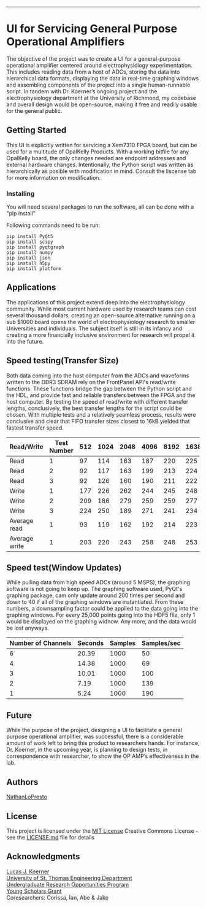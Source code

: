 
***
# UI for Servicing General Purpose Operational Amplifiers

The objective of the project was to create a UI for a general-purpose operational amplifier centered around electrophysiology experimentation. This includes reading data from a host of ADCs, storing the data into hierarchical data formats, displaying the data in real-time graphing windows and assembling components of the project into a single human-runnable script. In tandem with Dr. Koerner’s ongoing project and the electrophysiology department at the University of Richmond, my codebase and overall design would be open-source, making it free and readily usable for the general public.


## Getting Started

This UI is explicitly written for servicing a Xem7310 FPGA board, but can be used for a multitude of OpalKelly Products. With a working bitfile for any OpalKelly board, the only changes needed are endpoint addresses and external hardware changes. Intentionally, the Python script was written as hierarchically as posible with modification in mind. Consult the liscense tab for more information on modification.


### Installing

You will need several packages to run the software, all can be done with a "pip install"

Following commands need to be run:

    pip install PyQt5
    pip install scipy
    pip install pyqtgraph
    pip install numpy
    pip install json
    pip install h5py
    pip install platform


## Applications

The applications of this project extend deep into the electrophysiology community. While most current hardware used by research teams can cost several thousand dollars, creating an open-source alternative running on a sub $1000 board opens the world of electrophysiology research to smaller Universities and individuals. The subject itself is still in its infancy and creating a more financially inclusive environment for research will propel it into the future.


## Speed testing(Transfer Size)

Both data coming into the host computer from the ADCs and waveforms written to the DDR3 SDRAM rely on the FrontPanel API's read/write functions. These functions bridge the gap between the Python script and the HDL, and provide fast and reliable transfers between the FPGA and the host computer. By testing the speed of read/write with different transfer lengths, conclusively, the best transfer lengths for the script could be chosen. With multiple tests and a relatively seamless process, results were conclusive and clear that FIFO transfer sizes closest to 16kB yielded that fastest transfer speed.

| Read/Write    | Test Number | 512 | 1024 | 2048 | 4096 | 8192 | 16384 |
|---------------|-------------|-----|------|------|------|------|-------|
| Read          | 1           | 97  | 114  | 163  | 187  | 220  | 225   |
| Read          | 2           | 92  | 117  | 163  | 199  | 213  | 224   |
| Read          | 3           | 92  | 126  | 160  | 190  | 211  | 222   |
| Write         | 1           | 177 | 226  | 262  | 244  | 245  | 248   |
| Write         | 2           | 209 | 186  | 279  | 259  | 259  | 277   |
| Write         | 3           | 224 | 250  | 189  | 271  | 241  | 234   |
| Average read  | 1           | 93  | 119  | 162  | 192  | 214  | 223   |
| Average write | 1           | 203 | 220  | 243  | 258  | 248  | 253   |

## Speed test(Window Updates)

While pulling data from high speed ADCs (around 5 MSPS), the graphing software is not going to keep up. The graphing software used, PyQt's graphing package, cam only update around 200 times per second and down to 40 if all of the graphing windows are instantiated. From these numbers, a downsampling factor could be applied to the data going into the graphing windows. For every 25,000 points going into the HDF5 file, only 1 would be displayed on the graphing widnow. Any more, and the data would be lost anyways. 

| Number of Channels  | Seconds | Samples | Samples/sec | 
|---------------------|---------|---------|-------------|
| 6                   | 20.39   | 1000    | 50          | 
| 4                   | 14.38   | 1000    | 69          | 
| 3                   | 10.01   | 1000    | 100         | 
| 2                   | 7.19    | 1000    | 139         | 
| 1                   | 5.24    | 1000    | 190         |



## Future

While the purpose of the project, designing a UI to facilitate a general purpose operational amplifier, was successful, there is a considerable amount of work left to bring this product to researchers hands. For instance, Dr. Koerner, in the upcoming year, is planning to design tests, in correspondence with researcher, to show the OP AMP’s effectiveness in the lab.


## Authors

[NathanLoPresto](https://github.com/NathanLoPresto)


## License

This project is licensed under the [MIT License](LICENSE.md)
Creative Commons License - see the [LICENSE.md](LICENSE.md) file for
details


## Acknowledgments

[Lucas J. Koerner](https://lucask07.github.io/) </br>
[University of St. Thomas Engineering Department](https://www.stthomas.edu/engineering/)</br>
[Undergraduate Research Opportunities Program](https://www.stthomas.edu/urop/) </br>
[Young Scholars Grant](https://one.stthomas.edu/sites/undergraduate-research-opportunities-program-urop/SitePage/77799/young-scholars-grants)</br>
Coresearchers: Corissa, Ian, Abe & Jake